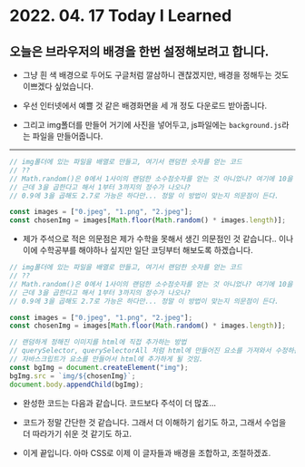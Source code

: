 # 2022. 04. 17 Today I Learned

## 오늘은 브라우저의 배경을 한번 설정해보려고 합니다.

- 그냥 흰 색 배경으로 두어도 구글처럼 깔삼하니 괜찮겠지만, 배경을 정해두는 것도 이쁘겠다 싶었습니다.

- 우선 인터넷에서 예쁠 것 같은 배경화면을 세 개 정도 다운로드 받아줍니다.

- 그리고 img폴더를 만들어 거기에 사진을 넣어두고, js파일에는 `background.js`라는 파일을 만들어줍니다.

---

```js
// img폴더에 있는 파일을 배열로 만들고, 여기서 랜덤한 숫자를 얻는 코드
// ??
// Math.random()은 0에서 1사이의 랜덤한 소수점숫자를 얻는 것 아니었나? 여기에 10을 곱하고 내림을 해야 1부터 10까지의 정수가 나온다.
// 근데 3을 곱한다고 해서 1부터 3까지의 정수가 나오나?
// 0.9에 3을 곱해도 2.7로 가능은 하다만... 정말 이 방법이 맞는지 의문점이 든다.

const images = ["0.jpeg", "1.png", "2.jpeg"];
const chosenImg = images[Math.floor(Math.random() * images.length)];
```

- 제가 주석으로 적은 의문점은 제가 수학을 못해서 생긴 의문점인 것 같습니다.. 이나이에 수학공부를 해야하나 싶지만 일단 코딩부터 해보도록 하겠습니다.

```js
// img폴더에 있는 파일을 배열로 만들고, 여기서 랜덤한 숫자를 얻는 코드
// ??
// Math.random()은 0에서 1사이의 랜덤한 소수점숫자를 얻는 것 아니었나? 여기에 10을 곱하고 내림을 해야 1부터 10까지의 정수가 나온다.
// 근데 3을 곱한다고 해서 1부터 3까지의 정수가 나오나?
// 0.9에 3을 곱해도 2.7로 가능은 하다만... 정말 이 방법이 맞는지 의문점이 든다.

const images = ["0.jpeg", "1.png", "2.jpeg"];
const chosenImg = images[Math.floor(Math.random() * images.length)];

// 랜덤하게 정해진 이미지를 html에 직접 추가하는 방법
// querySelector, querySelectorAll 처럼 html에 만들어진 요소를 가져와서 수정하는 것이 아니라,
// 자바스크립트가 요소를 만들어서 html에 추가하게 될 것임.
const bgImg = document.createElement("img");
bgImg.src = `img/${chosenImg}`;
document.body.appendChild(bgImg);
```

- 완성한 코드는 다음과 같습니다. 코드보다 주석이 더 많죠...

- 코드가 정말 간단한 것 같습니다. 그래서 더 이해하기 쉽기도 하고, 그래서 수업을 더 따라가기 쉬운 것 같기도 하고.

- 이게 끝입니다. 아마 CSS로 이제 이 글자들과 배경을 조합하고, 조절하겠죠.
